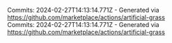 Commits: 2024-02-27T14:13:14.771Z - Generated via https://github.com/marketplace/actions/artificial-grass
<br>
Commits: 2024-02-27T14:13:14.771Z - Generated via https://github.com/marketplace/actions/artificial-grass
<br>
